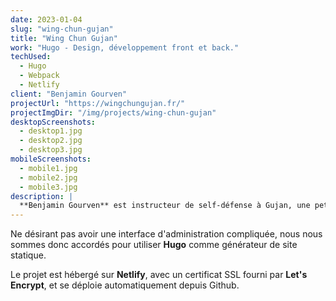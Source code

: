 ```yaml
---
date: 2023-01-04
slug: "wing-chun-gujan"
title: "Wing Chun Gujan"
work: "Hugo - Design, développement front et back."
techUsed:
  - Hugo
  - Webpack
  - Netlify
client: "Benjamin Gourven"
projectUrl: "https://wingchungujan.fr/"
projectImgDir: "/img/projects/wing-chun-gujan"
desktopScreenshots:
  - desktop1.jpg
  - desktop2.jpg
  - desktop3.jpg
mobileScreenshots:
  - mobile1.jpg
  - mobile2.jpg
  - mobile3.jpg
description: |
  **Benjamin Gourven** est instructeur de self-défense à Gujan, une petite ville du Sud-Ouest. Il souhaitait un site internet simple, qui lui permette de présenter son activité et de mettre en avant quelques photos de ses séminaires.
---
```


Ne désirant pas avoir une interface d'administration compliquée, nous nous sommes donc accordés pour utiliser **Hugo** comme générateur de site statique.

Le projet est hébergé sur **Netlify**, avec un certificat SSL fourni par **Let's Encrypt**, et se déploie automatiquement depuis Github.
